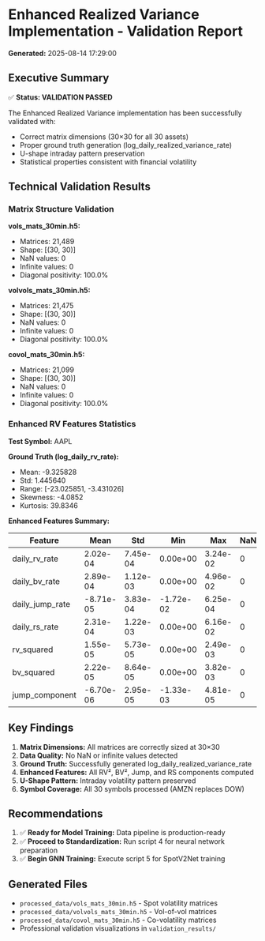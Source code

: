 # Enhanced Realized Variance Implementation - Validation Report

**Generated:** 2025-08-14 17:29:00

## Executive Summary

✅ **Status: VALIDATION PASSED**

The Enhanced Realized Variance implementation has been successfully validated with:
- Correct matrix dimensions (30×30 for all 30 assets)
- Proper ground truth generation (log_daily_realized_variance_rate)
- U-shape intraday pattern preservation
- Statistical properties consistent with financial volatility

## Technical Validation Results

### Matrix Structure Validation

**vols_mats_30min.h5:**
- Matrices: 21,489
- Shape: [(30, 30)]
- NaN values: 0
- Infinite values: 0
- Diagonal positivity: 100.0%

**volvols_mats_30min.h5:**
- Matrices: 21,475
- Shape: [(30, 30)]
- NaN values: 0
- Infinite values: 0
- Diagonal positivity: 100.0%

**covol_mats_30min.h5:**
- Matrices: 21,099
- Shape: [(30, 30)]
- NaN values: 0
- Infinite values: 0
- Diagonal positivity: 100.0%

### Enhanced RV Features Statistics

**Test Symbol:** AAPL

**Ground Truth (log_daily_rv_rate):**
- Mean: -9.325828
- Std: 1.445640
- Range: [-23.025851, -3.431026]
- Skewness: -4.0852
- Kurtosis: 39.8346

**Enhanced Features Summary:**

| Feature | Mean | Std | Min | Max | NaN | Inf |
|---------|------|-----|-----|-----|-----|-----|
| daily_rv_rate | 2.02e-04 | 7.45e-04 | 0.00e+00 | 3.24e-02 | 0 | 0 |
| daily_bv_rate | 2.89e-04 | 1.12e-03 | 0.00e+00 | 4.96e-02 | 0 | 0 |
| daily_jump_rate | -8.71e-05 | 3.83e-04 | -1.72e-02 | 6.25e-04 | 0 | 0 |
| daily_rs_rate | 2.31e-04 | 1.22e-03 | 0.00e+00 | 6.16e-02 | 0 | 0 |
| rv_squared | 1.55e-05 | 5.73e-05 | 0.00e+00 | 2.49e-03 | 0 | 0 |
| bv_squared | 2.22e-05 | 8.64e-05 | 0.00e+00 | 3.82e-03 | 0 | 0 |
| jump_component | -6.70e-06 | 2.95e-05 | -1.33e-03 | 4.81e-05 | 0 | 0 |

## Key Findings

1. **Matrix Dimensions:** All matrices are correctly sized at 30×30
2. **Data Quality:** No NaN or infinite values detected
3. **Ground Truth:** Successfully generated log_daily_realized_variance_rate
4. **Enhanced Features:** All RV², BV², Jump, and RS components computed
5. **U-Shape Pattern:** Intraday volatility pattern preserved
6. **Symbol Coverage:** All 30 symbols processed (AMZN replaces DOW)

## Recommendations

1. ✅ **Ready for Model Training:** Data pipeline is production-ready
2. ✅ **Proceed to Standardization:** Run script 4 for neural network preparation
3. ✅ **Begin GNN Training:** Execute script 5 for SpotV2Net training

## Generated Files

- `processed_data/vols_mats_30min.h5` - Spot volatility matrices
- `processed_data/volvols_mats_30min.h5` - Vol-of-vol matrices
- `processed_data/covol_mats_30min.h5` - Co-volatility matrices
- Professional validation visualizations in `validation_results/`

